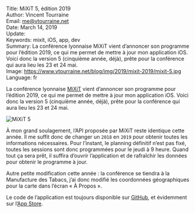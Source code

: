 Title:     MiXiT 5, édition 2019  
Author:    Vincent Tourraine  
Email:     me@vtourraine.net  
Date:      March 14, 2019  
Update:    
Keywords:  mixit, iOS, app, dev  
Summary:   La conférence lyonnaise MiXiT vient d’annoncer son programme pour l’édition 2019, ce qui me permet de mettre à jour mon application iOS. Voici donc la version 5 (cinquième année, déjà), prête pour la conférence qui aura lieu les 23 et 24 mai.  
Image:     https://www.vtourraine.net/blog/img/2019/mixit-2019/mixit-5.jpg  
Language:  fr  


La conférence lyonnaise [MiXiT](https://mixitconf.org) vient d’annoncer son programme pour l’édition 2019, ce qui me permet de mettre à jour mon application iOS. Voici donc la version 5 (cinquième année, déjà), prête pour la conférence qui aura lieu les 23 et 24 mai.

![MiXiT 5](/blog/img/2019/mixit-2019/mixit-5.png)

À mon grand soulagement, l’API proposée par MiXiT reste identique cette année. Il me suffit donc de changer un `2018` en `2019` pour obtenir toutes les informations nécessaires. Pour l’instant, le planning définitif n’est pas fixé, toutes les sessions sont donc programmées pour le jeudi à 9 heure. Quand tout ça sera prêt, il suffira d’ouvrir l’application et de rafraîchir les données pour obtenir le programme à jour.

Autre petite modification cette année : la conférence se tiendra à la Manufacture des Tabacs, j’ai donc modifié les coordonnées géographiques pour la carte dans l’écran « À Propos ».

Le code de l’application est toujours disponible sur [GitHub](https://github.com/vtourraine/mixit), et évidemment sur l’[App Store](https://itunes.apple.com/app/mix-it/id982003173?ls=1&mt=8).
